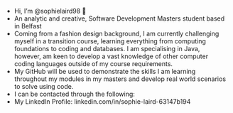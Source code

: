 - Hi, I’m @sophielaird98 👋
- An analytic and creative, Software Development Masters student based in Belfast
- Coming from a fashion design background, I am currently challenging myself in a transition course, learning everything from computing foundations to coding and databases. I am specialising in Java, however, am keen to develop a vast knowledge of other computer coding languages outside of my course requirements.
- My GitHub will be used to demonstrate the skills I am learning throughout my modules in my masters and develop real world scenarios to solve using code.
- I can be contacted through the following:
- My LinkedIn Profile: linkedin.com/in/sophie-laird-63147b194

<!---
sophielaird98/sophielaird98 is a ✨ special ✨ repository because its `README.md` (this file) appears on your GitHub profile.
You can click the Preview link to take a look at your changes.
--->
